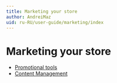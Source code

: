 ```yaml
---
title: Marketing your store
author: AndreiMaz
uid: ru-RU/user-guide/marketing/index
---
```

# Marketing your store

- [Promotional tools](xref:ru-RU/user-guide/marketing/promotional/index)
- [Content Management](xref:ru-RU/user-guide/marketing/content/index)
